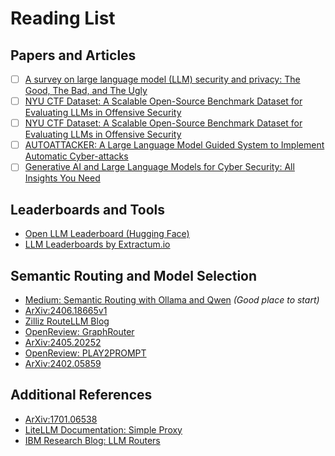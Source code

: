 # Reading List

## Papers and Articles
- [ ] [A survey on large language model (LLM) security and privacy: The Good, The Bad, and The Ugly](https://www.sciencedirect.com/science/article/pii/S266729522400014X)
- [ ] [NYU CTF Dataset: A Scalable Open-Source Benchmark Dataset for Evaluating LLMs in Offensive Security](https://paperswithcode.com/paper/nyu-ctf-dataset-a-scalable-open-source/review/)
- [ ] [NYU CTF Dataset: A Scalable Open-Source Benchmark Dataset for Evaluating LLMs in Offensive Security](https://arxiv.org/pdf/2406.055900)
- [ ] [AUTOATTACKER: A Large Language Model Guided System to Implement Automatic Cyber-attacks](https://arxiv.org/pdf/2403.01038)
- [ ] [Generative AI and Large Language Models for Cyber Security: All Insights You Need](https://arxiv.org/pdf/2405.12750)

## Leaderboards and Tools
- [Open LLM Leaderboard (Hugging Face)](https://huggingface.co/spaces/open-llm-leaderboard/open_llm_leaderboard#/)
- [LLM Leaderboards by Extractum.io](https://llm.extractum.io/static/llm-leaderboards/)

## Semantic Routing and Model Selection
- [Medium: Semantic Routing with Ollama and Qwen](https://medium.com/%40giacomo__95/using-llms-as-semantic-routers-for-efficient-task-specific-model-selection-example-with-ollama-and-326f15ab2feb) *(Good place to start)*
- [ArXiv:2406.18665v1](https://arxiv.org/pdf/2406.18665v1)
- [Zilliz RouteLLM Blog](https://zilliz.com/learn/routellm-open-source-framework-for-navigate-cost-quality-trade-offs-in-llm-deployment)
- [OpenReview: GraphRouter](https://openreview.net/pdf?id=eU39PDsZtT)
- [ArXiv:2405.20252](https://arxiv.org/pdf/2405.20252)
- [OpenReview: PLAY2PROMPT](https://openreview.net/pdf?id=EBaMTeWi2K)
- [ArXiv:2402.05859](https://arxiv.org/pdf/2402.05859)

## Additional References
- [ArXiv:1701.06538](https://arxiv.org/pdf/1701.06538)
- [LiteLLM Documentation: Simple Proxy](https://docs.litellm.ai/docs/simple_proxy)
- [IBM Research Blog: LLM Routers](https://research.ibm.com/blog/LLM-routers)